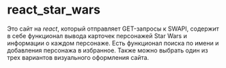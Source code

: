 # react_star_wars
Это сайт на *react*, который отправляет GET-запросы к SWAPI, содержит в себе функционал вывода карточек персонажей Star Wars и информации о каждом персонаже. Есть функционал поиска по имени и добавления персонажа в избранное. Также можно выбрать один из трех вариантов визуального оформления сайта.
